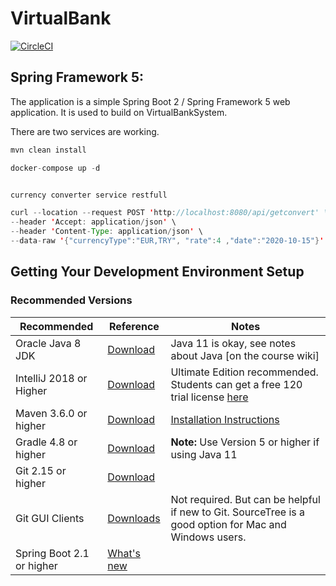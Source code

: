 # VirtualBank
[![CircleCI](https://circleci.com/gh/VolkanGurbuz/VirtualBank.svg?style=svg)](https://circleci.com/gh/VolkanGurbuz/VirtualBank)


## Spring Framework 5: 

The application is a simple Spring Boot 2 / Spring Framework 5 web application. It is used to build  on VirtualBankSystem.

There are two services are working. 


```java
mvn clean install

docker-compose up -d


currency converter service restfull

curl --location --request POST 'http://localhost:8080/api/getconvert' \
--header 'Accept: application/json' \
--header 'Content-Type: application/json' \
--data-raw '{"currencyType":"EUR,TRY", "rate":4 ,"date":"2020-10-15"}'

```

## Getting Your Development Environment Setup
### Recommended Versions
 | Recommended | Reference | Notes |
| ----------- | --------- | ----- |
| Oracle Java 8 JDK | [Download](https://www.oracle.com/technetwork/java/javase/downloads/jdk8-downloads-2133151.html) | Java 11 is okay, see notes about Java [on the course wiki]
| IntelliJ 2018 or Higher | [Download](https://www.jetbrains.com/idea/download/) | Ultimate Edition recommended. Students can get a free 120 trial license [here](https://github.com/springframeworkguru/spring5webapp/wiki/Which-IDE-to-Use%3F#how-do-i-get-the-free-120-day-trial-to-intellij-ultimate) |
| Maven 3.6.0 or higher | [Download](https://maven.apache.org/download.cgi) | [Installation Instructions](https://maven.apache.org/install.html)|
| Gradle 4.8 or higher | [Download](https://gradle.org/install/) | **Note:** Use Version 5 or higher if using Java 11 |
| Git 2.15 or higher | [Download](https://git-scm.com/downloads) | | 
| Git GUI Clients | [Downloads](https://git-scm.com/downloads/guis) | Not required. But can be helpful if new to Git. SourceTree is a good option for Mac and Windows users. |
| Spring Boot 2.1 or higher | [What's new](https://content.pivotal.io/springone-platform-2017/whats-new-in-spring-boot-2-0-phillip-webb-madhura-bhave) | | 

